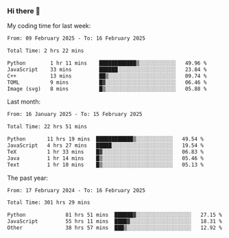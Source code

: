### Hi there 👋

My coding time for last week:

<!--START_SECTION:week-->

```txt
From: 09 February 2025 - To: 16 February 2025

Total Time: 2 hrs 22 mins

Python        1 hr 11 mins    ████████████▒░░░░░░░░░░░░   49.96 %
JavaScript    33 mins         ██████░░░░░░░░░░░░░░░░░░░   23.84 %
C++           13 mins         ██▒░░░░░░░░░░░░░░░░░░░░░░   09.74 %
TOML          9 mins          █▓░░░░░░░░░░░░░░░░░░░░░░░   06.46 %
Image (svg)   8 mins          █▒░░░░░░░░░░░░░░░░░░░░░░░   05.88 %
```

<!--END_SECTION:week-->

Last month:

<!--START_SECTION:month-->

```txt
From: 16 January 2025 - To: 15 February 2025

Total Time: 22 hrs 51 mins

Python       11 hrs 19 mins  ████████████▒░░░░░░░░░░░░   49.54 %
JavaScript   4 hrs 27 mins   █████░░░░░░░░░░░░░░░░░░░░   19.54 %
TeX          1 hr 33 mins    █▓░░░░░░░░░░░░░░░░░░░░░░░   06.83 %
Java         1 hr 14 mins    █▒░░░░░░░░░░░░░░░░░░░░░░░   05.46 %
Text         1 hr 10 mins    █▒░░░░░░░░░░░░░░░░░░░░░░░   05.13 %
```

<!--END_SECTION:month-->

The past year:

<!--START_SECTION:year-->

```txt
From: 17 February 2024 - To: 16 February 2025

Total Time: 301 hrs 29 mins

Python             81 hrs 51 mins  ██████▓░░░░░░░░░░░░░░░░░░   27.15 %
JavaScript         55 hrs 11 mins  ████▓░░░░░░░░░░░░░░░░░░░░   18.31 %
Other              38 hrs 57 mins  ███▒░░░░░░░░░░░░░░░░░░░░░   12.92 %
```

<!--END_SECTION:year-->

